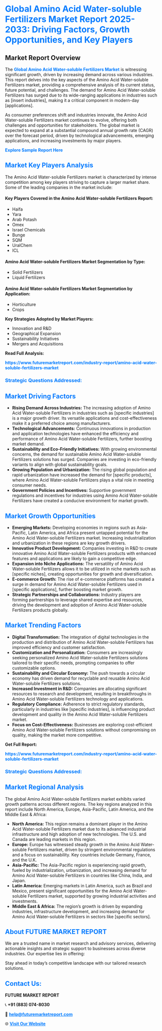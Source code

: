 <h1 style="color: #007BFF;">Global Amino Acid Water-soluble Fertilizers Market Report 2025-2033: Driving Factors, Growth Opportunities, and Key Players</h1>

<section id="overview">
<h2>Market Report Overview</h2>
<p>The <a href="https://www.futuremarketreport.com/industry-report/amino-acid-water-soluble-fertilizers-market" style="color: #007BFF; text-decoration: none;"><strong>Global Amino Acid Water-soluble Fertilizers Market</strong></a> is witnessing significant growth, driven by increasing demand across various industries. This report delves into the key aspects of the Amino Acid Water-soluble Fertilizers market, providing a comprehensive analysis of its current status, future potential, and challenges. The demand for Amino Acid Water-soluble Fertilizers has surged due to its wide-ranging applications in industries such as [insert industries], making it a critical component in modern-day [applications].</p>
<p>As consumer preferences shift and industries innovate, the Amino Acid Water-soluble Fertilizers market continues to evolve, offering both challenges and opportunities for stakeholders. The global market is expected to expand at a substantial compound annual growth rate (CAGR) over the forecast period, driven by technological advancements, emerging applications, and increasing investments by major players.</p>
</section>

<section id="overview">
<p><a href="https://www.futuremarketreport.com/request-sample/reportId=103336" style="color: #007BFF; text-decoration: none;"><strong>Explore Sample Report Here</strong></a></p>
</section>

<section id="key-players">
<h2 style="color: #007BFF;">Market Key Players Analysis</h2>
<p>The Amino Acid Water-soluble Fertilizers market is characterized by intense competition among key players striving to capture a larger market share. Some of the leading companies in the market include:</p>
<h4>Key Players Covered in the Amino Acid Water-soluble Fertilizers Report:</h4>
<ul><li>Haifa</li><li>Yara</li><li>Arab Potash</li><li>Omex</li><li>Israel Chemicals</li><li>Bunge</li><li>SQM</li><li>UralChem</li><li>ICL</li></ul>
<h4>Amino Acid Water-soluble Fertilizers Market Segmentation by Type:</h4>
<ul><li>Solid Fertilizers</li><li>Liquid Fertilizers</li></ul>

<h4>Amino Acid Water-soluble Fertilizers Market Segmentation by Application:</h4>
<ul><li>Horticulture</li><li>Crops</li></ul>
<p><strong>Key Strategies Adopted by Market Players:</strong></p>
<ul>
<li>Innovation and R&D</li>
<li>Geographical Expansion</li>
<li>Sustainability Initiatives</li>
<li>Mergers and Acquisitions</li>
</ul>
</section>

<section>
<p><strong>Read Full Analysis: </strong></p><a href="https://www.futuremarketreport.com/industry-report/amino-acid-water-soluble-fertilizers-market" style="color: #007BFF; text-decoration: none;"><strong>https://www.futuremarketreport.com/industry-report/amino-acid-water-soluble-fertilizers-market</strong></a>
<h3 style="color: #007BFF;">Strategic Questions Addressed:</h3>
</section>

<section id="driving-factors">
<h2 style="color: #007BFF;">Market Driving Factors</h2>
<ul>
<li><strong>Rising Demand Across Industries:</strong> The increasing adoption of Amino Acid Water-soluble Fertilizers in industries such as [specific industries] is a major growth driver. Its versatile applications and cost-effectiveness make it a preferred choice among manufacturers.</li>
<li><strong>Technological Advancements:</strong> Continuous innovations in production and application technologies have enhanced the efficiency and performance of Amino Acid Water-soluble Fertilizers, further boosting market demand.</li>
<li><strong>Sustainability and Eco-Friendly Initiatives:</strong> With growing environmental concerns, the demand for sustainable Amino Acid Water-soluble Fertilizers solutions has surged. Companies are investing in eco-friendly variants to align with global sustainability goals.</li>
<li><strong>Growing Population and Urbanization:</strong> The rising global population and rapid urbanization have increased the demand for [specific products], where Amino Acid Water-soluble Fertilizers plays a vital role in meeting consumer needs.</li>
<li><strong>Government Policies and Incentives:</strong> Supportive government regulations and incentives for industries using Amino Acid Water-soluble Fertilizers have created a conducive environment for market growth.</li>
</ul>
</section>

<section id="growth-opportunities">
<h2 style="color: #007BFF;">Market Growth Opportunities</h2>
<ul>
<li><strong>Emerging Markets:</strong> Developing economies in regions such as Asia-Pacific, Latin America, and Africa present untapped potential for the Amino Acid Water-soluble Fertilizers market. Increasing industrialization and urbanization in these regions are key growth drivers.</li>
<li><strong>Innovative Product Development:</strong> Companies investing in R&D to create innovative Amino Acid Water-soluble Fertilizers products with enhanced features and applications are likely to gain a competitive edge.</li>
<li><strong>Expansion into Niche Applications:</strong> The versatility of Amino Acid Water-soluble Fertilizers allows it to be utilized in niche markets such as [specific niches], creating opportunities for growth and diversification.</li>
<li><strong>E-commerce Growth:</strong> The rise of e-commerce platforms has created a surge in demand for Amino Acid Water-soluble Fertilizers used in [specific applications], further boosting market growth.</li>
<li><strong>Strategic Partnerships and Collaborations:</strong> Industry players are forming partnerships to leverage shared expertise and resources, driving the development and adoption of Amino Acid Water-soluble Fertilizers products globally.</li>
</ul>
</section>

<section id="trending-factors">
<h2 style="color: #007BFF;">Market Trending Factors</h2>
<ul>
<li><strong>Digital Transformation:</strong> The integration of digital technologies in the production and distribution of Amino Acid Water-soluble Fertilizers has improved efficiency and customer satisfaction.</li>
<li><strong>Customization and Personalization:</strong> Consumers are increasingly seeking personalized Amino Acid Water-soluble Fertilizers solutions tailored to their specific needs, prompting companies to offer customizable options.</li>
<li><strong>Sustainability and Circular Economy:</strong> The push towards a circular economy has driven demand for recyclable and reusable Amino Acid Water-soluble Fertilizers solutions.</li>
<li><strong>Increased Investment in R&D:</strong> Companies are allocating significant resources to research and development, resulting in breakthroughs in Amino Acid Water-soluble Fertilizers technology and applications.</li>
<li><strong>Regulatory Compliance:</strong> Adherence to strict regulatory standards, particularly in industries like [specific industries], is influencing product development and quality in the Amino Acid Water-soluble Fertilizers market.</li>
<li><strong>Focus on Cost-Effectiveness:</strong> Businesses are exploring cost-efficient Amino Acid Water-soluble Fertilizers solutions without compromising on quality, making the market more competitive.</li>
</ul>
</section>

<section>
<p><strong>Get Full Report: </strong></p><a href="https://www.futuremarketreport.com/industry-report/amino-acid-water-soluble-fertilizers-market" style="color: #007BFF; text-decoration: none;"><strong>https://www.futuremarketreport.com/industry-report/amino-acid-water-soluble-fertilizers-market</strong></a>
<h3 style="color: #007BFF;">Strategic Questions Addressed:</h3>
</section>


<section id="regional-analysis">
<h2 style="color: #007BFF;">Market Regional Analysis</h2>
<p>The global Amino Acid Water-soluble Fertilizers market exhibits varied growth patterns across different regions. The key regions analyzed in this report include North America, Europe, Asia-Pacific, Latin America, and the Middle East & Africa:</p>
<ul>
<li><strong>North America:</strong> This region remains a dominant player in the Amino Acid Water-soluble Fertilizers market due to its advanced industrial infrastructure and high adoption of new technologies. The U.S. and Canada are leading markets in this region.</li>
<li><strong>Europe:</strong> Europe has witnessed steady growth in the Amino Acid Water-soluble Fertilizers market, driven by stringent environmental regulations and a focus on sustainability. Key countries include Germany, France, and the U.K.</li>
<li><strong>Asia-Pacific:</strong> The Asia-Pacific region is experiencing rapid growth, fueled by industrialization, urbanization, and increasing demand for Amino Acid Water-soluble Fertilizers in countries like China, India, and Japan.</li>
<li><strong>Latin America:</strong> Emerging markets in Latin America, such as Brazil and Mexico, present significant opportunities for the Amino Acid Water-soluble Fertilizers market, supported by growing industrial activities and investments.</li>
<li><strong>Middle East & Africa:</strong> The region’s growth is driven by expanding industries, infrastructure development, and increasing demand for Amino Acid Water-soluble Fertilizers in sectors like [specific sectors].</li>
</ul>
</section>

<footer>
<h2 style="color: #007BFF;">About FUTURE MARKET REPORT</h2>
<p>We are a trusted name in market research and advisory services, delivering actionable insights and strategic support to businesses across diverse industries. Our expertise lies in offering:</p>

<p>Stay ahead in today’s competitive landscape with our tailored research solutions.</p>

<h2 style="color: #007BFF;">Contact Us:</h2>
<p><strong>FUTURE MARKET REPORT</strong></p>
<p>📞 <strong>+91 (883) 074-8030</strong></p>
<p>📧 <strong><a href="mailto:help@futuremarketreport.com" style="color: #007BFF;">help@futuremarketreport.com</a></strong></p>
<p>🌐 <strong><a href="https://www.futuremarketreport.com/" style="color: #007BFF;">Visit Our Website</a></strong></p>
</footer>